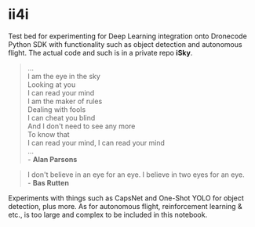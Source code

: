 # ii4i
Test bed for experimenting for Deep Learning integration onto Dronecode Python SDK with functionality 
such as object detection and autonomous flight. The actual code and such is in a private repo **iSky**.

>...  
>I am the eye in the sky  
>Looking at you  
>I can read your mind  
>I am the maker of rules  
>Dealing with fools  
>I can cheat you blind  
>And I don't need to see any more  
>To know that  
>I can read your mind, I can read your mind  
>...  
>\- **Alan Parsons**  

>I don't believe in an eye for an eye. I believe in two eyes for an eye.  
>\- **Bas Rutten**  

Experiments with things such as CapsNet and One-Shot YOLO for object detection, plus more.
As for autonomous flight, reinforcement learning & etc., is too large and complex to be included
in this notebook. 